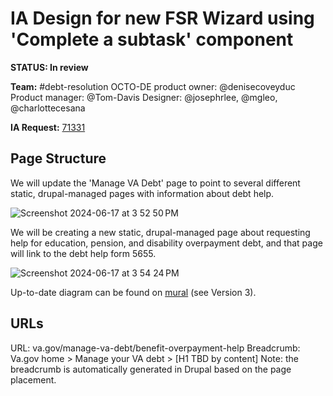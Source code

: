 # IA Design for new FSR Wizard using 'Complete a subtask' component
**STATUS: In review**

**Team:** #debt-resolution
OCTO-DE product owner: @denisecoveyduc
Product manager: @Tom-Davis
Designer: @josephrlee, @mgleo, @charlottecesana

**IA Request:** [71331](https://github.com/orgs/department-of-veterans-affairs/projects/929/views/26?pane=issue&itemId=46704947)


## <a name="pagestructure"></a>Page Structure

We will update the 'Manage VA Debt' page to point to several different static, drupal-managed pages with information about debt help. 

![Screenshot 2024-06-17 at 3 52 50 PM](https://github.com/department-of-veterans-affairs/va.gov-team/assets/122126772/86fa8666-80a5-4563-95cb-e3fe7bd2e497)

We will be creating a new static, drupal-managed page about requesting help for education, pension, and disability overpayment debt, and that page will link to the debt help form 5655. 

![Screenshot 2024-06-17 at 3 54 24 PM](https://github.com/department-of-veterans-affairs/va.gov-team/assets/122126772/6ce942f6-f647-48bb-83db-3d476a62164e)

Up-to-date diagram can be found on [mural](https://app.mural.co/t/departmentofveteransaffairs9999/m/departmentofveteransaffairs9999/1682537441750/a9937e9953d80c221c5165131f611026e0419c7b?sender=ua67f17f1c416a96ea04d2476) (see Version 3). 


## <a name="url"></a>URLs

URL: va.gov/manage-va-debt/benefit-overpayment-help
Breadcrumb: Va.gov home > Manage your VA debt > [H1 TBD by content]
Note: the breadcrumb is automatically generated in Drupal based on the page placement.





